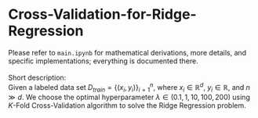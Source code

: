 # Cross-Validation-for-Ridge-Regression
Please refer to `main.ipynb` for mathematical derivations, more details, and specific implementations; everything is documented there. 
<br>
<br>
Short description: <br>
Given a labeled data set $D_{train}=\{(x_i, y_i)\}_{i=1}^n$, where $x_i \in \mathbb R^d$, $y_i \in \mathbb R$, and $n \gg d$. We choose the optimal hyperparameter $\lambda \in (0.1, 1, 10, 100, 200)$ using $K$-Fold Cross-Validation algorithm to solve the Ridge Regression problem. 
